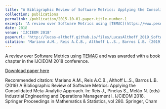 ```yaml
---
title: "A Bibligraphic Review of Software Metrics: Applying the Consolidated Meta-Analytic Approach"
collection: publications
permalink: /publication/2015-10-01-paper-title-number-1
excerpt: 'A review over Software Metrics using [TEMAC](https://www.pesquisatemac.com/) and was awarded with a book chapter in the IJCIEOM 2018 conference.'
date: 2018
venue: 'IJCIEOM 2018'
paperurl: 'http://lucas-althoff.github.io/files/LucasAlthoff_2019_SoftwareMetrics.pdf'
citation: 'Mariano A.M., Reis A.C.B., Althoff L..S., Barros L.B. (2019) A Bibliographic Review of Software Metrics: Applying the Consolidated Meta-Analytic Approach. In: Reis J., Pinelas S., Melão N. (eds) Industrial Engineering and Operations Management I. IJCIEOM 2018. Springer Proceedings in Mathematics & Statistics, vol 280. Springer, Cham'
---
```

A review over Software Metrics using [TEMAC](https://www.pesquisatemac.com/) and was awarded with a book chapter in the IJCIEOM 2018 conference.

[Download paper here](http://lucas-althoff.github.io/files/LucasAlthoff_2019_SoftwareMetrics.pdf)

Recommended citation: Mariano A.M., Reis A.C.B., Althoff L..S., Barros L.B. (2019) A Bibliographic Review of Software Metrics: Applying the Consolidated Meta-Analytic Approach. In: Reis J., Pinelas S., Melão N. (eds) Industrial Engineering and Operations Management I. IJCIEOM 2018. Springer Proceedings in Mathematics & Statistics, vol 280. Springer, Cham